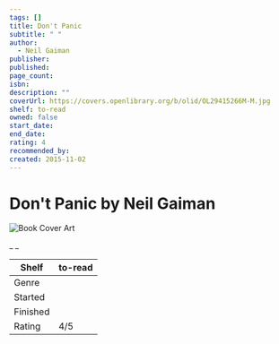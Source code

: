 ```yaml
---
tags: []
title: Don't Panic
subtitle: " "
author:
  - Neil Gaiman
publisher:
published:
page_count:
isbn:
description: ""
coverUrl: https://covers.openlibrary.org/b/olid/OL29415266M-M.jpg
shelf: to-read
owned: false
start_date:
end_date:
rating: 4
recommended_by:
created: 2015-11-02
---
```


# Don't Panic by Neil Gaiman

![Book Cover Art](https://covers.openlibrary.org/b/olid/OL29415266M-M.jpg)

_ _

| Shelf | to-read |
| --- | --- |
| Genre |  |
| Started |  |
| Finished |  |
| Rating | 4/5 |

